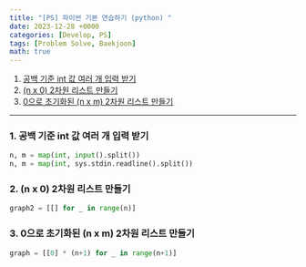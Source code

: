 ```yaml
---
title: "[PS] 파이썬 기본 연습하기 (python) "
date: 2023-12-28 +0000
categories: [Develop, PS]
tags: [Problem Solve, Baekjoon]
math: true
---
```


1. [공백 기준 int 값 여러 개 입력 받기](#1-공백-기준-int-값-여러-개-입력-받기)
2. [(n x 0) 2차원 리스트 만들기](#2-n-x-0-2차원-리스트-만들기)
3. [0으로 초기화된 (n x m) 2차원 리스트 만들기](#3-0으로-초기화된-n-x-m-2차원-리스트-만들기)

---

### 1. 공백 기준 int 값 여러 개 입력 받기

```python
n, m = map(int, input().split())
n, m = map(int, sys.stdin.readline().split())
```

### 2. (n x 0) 2차원 리스트 만들기

```python
graph2 = [[] for _ in range(n)]
```

### 3. 0으로 초기화된 (n x m) 2차원 리스트 만들기

```python
graph = [[0] * (n+1) for _ in range(n+1)]
```